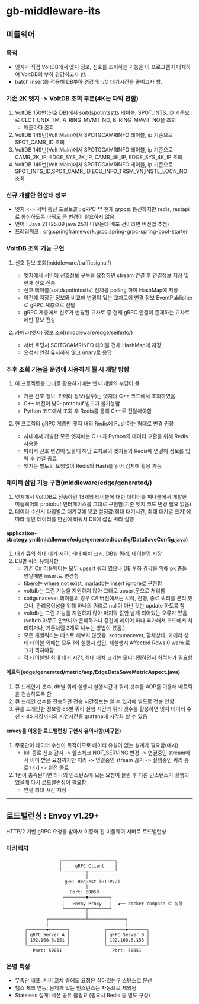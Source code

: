 # gb-middleware-its

## 미들웨어

### 목적
- 엣지가 직접 VoltDB에서 엣지 정보, 신호를 조회하는 기능을 이 프로그램이 대체하여 VoltDB의 부하 경감하고자 함.
- batch insert를 적용해 DB부하 경감 및 I/O 대기시간을 줄이고자 함.

### 기존 2K 엣지 -> VoltDB 조회 부분(4K는 파악 안함)
1. VoltDB 150번(신호 DB)에서 soitdspotintsstts 테이블, SPOT_INTS_ID 기준으로 CLCT_UNIX_TM, A_RING_MVMT_NO, B_RING_MVMT_NO을 조회
   - 매초마다 조회
2. VoltDB 149번(Volt Main)에서 SPOTGCAMRINFO 테이블, ip 기준으로 SPOT_CAMR_ID 조회
3. VoltDB 149번(Volt Main)에서 SPOTGCAMRINFO 테이블, ip 기준으로 CAMR_2K_IP, EDGE_SYS_2K_IP, CAMR_4K_IP, EDGE_SYS_4K_IP 조회
4. VoltDB 149번(Volt Main)에서 SPOTGCAMRINFO 테이블, ip 기준으로 SPOT_INTS_ID,SPOT_CAMR_ID,ECU_INFO_TRSM_YN,INSTL_LOCN_NO 조회

### 신규 개발한 현상태 정보

- 엣지 <-> 서버 통신 프로토콜 : gRPC ** 현재 grpc로 통신하지만 redis, restapi로 통신하도록 바꿔도 큰 변경이 필요하지 않음
- 언어 : Java 21 (25.09 java 25가 나왔는데 배포 전이라면 버전업 추천)
- 프레임워크 : org.springframework.grpc:spring-grpc-spring-boot-starter

### VoltDB 조회 기능 구현

1. 신호 정보 조회(middleware/trafficsignal/)
   - 엣지에서 서버에 신호정보 구독을 요청하면 stream 연결 후 연결정보 저장 및 현재 신호 전송
   - 신호 테이블(soitdspotintsstts) 전체를 polling 하여 HashMap에 저장
   - 이전에 저장된 정보와 비교해 변경이 있는 교차로에 변경 정보 EventPublisher로 gRPC 계층으로 전달
   - gRPC 계층에서 신호가 변경된 교차로 중 현재 gRPC 연결이 존재하는 교차로에만 정보 전송

2. 카메라(엣지) 정보 조회(middleware/edge/selfinfo/)
   - 서버 로딩시 SOITGCAMRINFO 테이블 전체 HashMap에 저장 
   - 요청시 연결 유지하지 않고 unary로 응답

### 추후 조회 기능을 운영에 사용하게 될 시 개발 방향
1. 이 프로젝트를 그대로 활용하기에는 엣지 개발의 부담이 큼
   - 기존 신호 정보, 카메라 정보(일부)는 엣지의 C++ 코드에서 조회하였음
   - C++ 버전이 낮아 protobuf 빌드가 불가능함
   - Python 코드에서 조회 후 Redis를 통해 C++로 전달해야함

2. 현 프로젝의 gRPC 계층만 엣지 내의 Redis에 Push하는 형태로 변경 권장
   - 사내에서 개발한 모든 엣지에는 C++과 Python의 데이터 교환을 위해 Redis 사용중
   - 따라서 신호 변경이 있을때 해당 교차로의 엣지들의 Redis에 연결해 정보를 입력 후 연결 종료
   - 엣지는 별도의 요청없이 Redis의 Hash를 읽어 검지에 활용 가능

### 데이터 삽입 기능 구현(middleware/edge/generated/)

1. 엣지에서 VoltDB로 전송하던 13개의 테이블에 대한 데이터를 피나클에서 개발한 미들웨어의 protobuf 인터페이스를 그대로 구현함(기존 엣지 코드 변경 필요 없음)
2. 데이터 수신시 타입별로 대기큐에 넣고 설정값(최대 대기시간, 최대 대기열 크기)에 따라 쌓인 데이터를 한번에 비워서 DB에 삽입 쿼리 실행


#### application-strategy.yml(middleware/edge/generated/config/DataSaveConfig.java)

1. 대기 큐의 최대 대기 시간, 최대 배치 크기, DB별 쿼리, 테이블명 저장
2. DB별 쿼리 유의사항
    * 기존 C# 미들웨어는 모두 upsert 쿼리 였으나 DB 부하 경감을 위해 pk 충돌 안날때만 insert로 변경함
    * tibero는 where not exist, mariadb는 insert ignore로 구현함
    * voltdb는 그런 기능을 지원하지 않아 그대로 upsert문으로 처리함
    * soitgunacevet 테이블의 경우 C# 버전에서는 시작, 진행, 종료 쿼리를 분리 했으나, 관리용이성을 위해 하나의 쿼리로 null이 아닌 것만 update 하도록 함
    * voltdb는 그런 기능을 지원하지 않아 마지막 값만 남게 되어있는 오류가 있음(voltdb 아무도 안보니까 은폐하거나 중간에 레이어 하나 추가해서 코드에서 처리하거나, 기존처럼 3개로 나누는 방법이 있음.)
    * 모든 개별쿼리는 테스트 해보지 않았음. soitgunacevet, 함체상태, 카메라 상태 테이블 외에는 모두 1회 실행시 삽입, 재실행시 Affected Rows 0 warn 로그가 찍혀야함.
    * 각 테이블별 최대 대기 시간, 최대 배치 크기는 모니터링하면서 최적화가 필요함

#### 메트릭(edge/generated/metric/aop/EdgeDataSaveMetricAspect.java)

1. 큐 드레인시 갯수, db별 쿼리 실행시 실행시간과 쿼리 갯수를 AOP를 이용해 메트릭을 전송하도록 함
2. 큐 드레인 갯수를 전송하면 전송 시간정보는 알 수 있기에 별도로 전송 안함
3. 큐를 드레인한 정보랑 db별 쿼리 실행 시간과 쿼리 갯수를 활용하면 엣지 데이터 수신 ~ db 저장까지의 지연시간을 grafana에 시각화 할 수 있음

#### envoy를 이용한 로드밸런싱 구현시 유의사항(미구현)

1. 무중단이 데이터 수신이 목적이므로 데이터 유실이 없는 설계가 필요함(예시)
   * kill <pid> 종료 신호 감지 -> 헬스체크 NOT_SERVING 변경 -> 연결중인 stream에서 이미 받은 요청까지만 처리 -> 연결중인 stream 끊기 -> 실행중인 쿼리 종료 대기 -> 완전 종료 
2. 1번이 충족된다면 하나의 인스턴스에 모든 요청이 몰린 후 다른 인스턴스가 실행되었을때 다시 로드밸런싱이 필요함
   * 연결 최대 시간 지정
   
---

## 로드밸런싱 : Envoy v1.29+
HTTP/2 기반 gRPC 요청을 받아서 이중화 된 미들웨어 서버로 로드밸런싱

### 아키텍처
                        ┌────────────────────┐
                        │     gRPC Client    │
                        └─────────┬──────────┘
                                  │
                          gRPC Request (HTTP/2)
                                  │
                            Port: 50050
                         ┌────────▼────────┐
                         │   Envoy Proxy   │  ◀── docker-compose 로 실행
                         └────────┬────────┘
                                  │
                   ┌──────────────┴──────────────┐
                   │                             │
           ┌───────▼───────┐             ┌───────▼───────┐
           │ gRPC Server A │             │ gRPC Server B │
           │ 192.168.6.151 │             │ 192.168.6.153 │
           └───────────────┘             └───────────────┘
              Port: 50051                   Port: 50051

### 운영 특성
- 무중단 배포: 서버 교체 중에도 요청은 살아있는 인스턴스로 분산
- 헬스 체크 연동: 문제가 있는 인스턴스는 자동으로 제외됨
- Stateless 설계: 세션 공유 불필요 (필요시 Redis 등 별도 구성)
